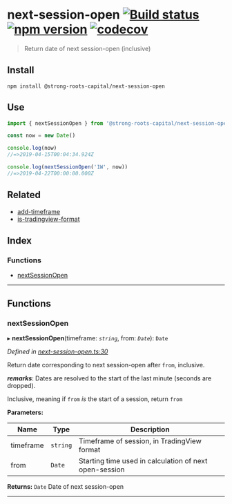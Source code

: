 
next-session-open [![Build status](https://travis-ci.org/strong-roots-capital/next-session-open.svg?branch=master)](https://travis-ci.org/strong-roots-capital/next-session-open) [![npm version](https://img.shields.io/npm/v/@strong-roots-capital/next-session-open.svg)](https://npmjs.org/package/@strong-roots-capital/next-session-open) [![codecov](https://codecov.io/gh/strong-roots-capital/next-session-open/branch/master/graph/badge.svg)](https://codecov.io/gh/strong-roots-capital/next-session-open)
======================================================================================================================================================================================================================================================================================================================================================================================================================================================================================================================

> Return date of next session-open (inclusive)

Install
-------

```shell
npm install @strong-roots-capital/next-session-open
```

Use
---

```typescript
import { nextSessionOpen } from '@strong-roots-capital/next-session-open'

const now = new Date()

console.log(now)
//=>2019-04-15T00:04:34.924Z

console.log(nextSessionOpen('1W', now))
//=>2019-04-22T00:00:00.000Z
```

Related
-------

*   [add-timeframe](https://gitlab.com/strong-roots-capital/add-timeframe)
*   [is-tradingview-format](https://github.com/strong-roots-capital/is-tradingview-format)

## Index

### Functions

* [nextSessionOpen](#nextsessionopen)

---

## Functions

<a id="nextsessionopen"></a>

###  nextSessionOpen

▸ **nextSessionOpen**(timeframe: *`string`*, from: *`Date`*): `Date`

*Defined in [next-session-open.ts:30](https://github.com/strong-roots-capital/next-session-open/blob/0c7a786/src/next-session-open.ts#L30)*

Return date corresponding to next session-open after `from`, inclusive.

*__remarks__*: Dates are resolved to the start of the last minute (seconds are dropped).

Inclusive, meaning if `from` _is_ the start of a session, return `from`

**Parameters:**

| Name | Type | Description |
| ------ | ------ | ------ |
| timeframe | `string` |  Timeframe of session, in TradingView format |
| from | `Date` |  Starting time used in calculation of next open-session |

**Returns:** `Date`
Date of next session-open

___

